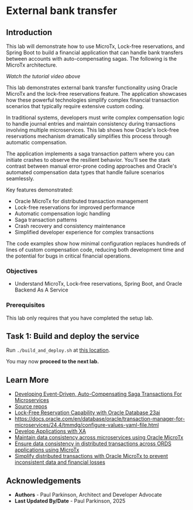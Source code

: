# External bank transfer

## Introduction




This lab will demonstrate how to use MicroTx, Lock-free reservations, and Spring Boot to build a financial application that can handle bank transfers between accounts with auto-compensating sagas.
The following is the MicroTx architecture.


[](youtube:qHVYXagpAC0?start=466)

*Watch the tutorial video above*

This lab demonstrates external bank transfer functionality using Oracle MicroTx and the lock-free reservations feature. The application showcases how these powerful technologies simplify complex financial transaction scenarios that typically require extensive custom coding.

In traditional systems, developers must write complex compensation logic to handle journal entries and maintain consistency during transactions involving multiple microservices. This lab shows how Oracle's lock-free reservations mechanism dramatically simplifies this process through automatic compensation.

The application implements a saga transaction pattern where you can initiate crashes to observe the resilient behavior. You'll see the stark contrast between manual error-prone coding approaches and Oracle's automated compensation data types that handle failure scenarios seamlessly.

Key features demonstrated:
- Oracle MicroTx for distributed transaction management
- Lock-free reservations for improved performance
- Automatic compensation logic handling
- Saga transaction patterns
- Crash recovery and consistency maintenance
- Simplified developer experience for complex transactions

The code examples show how minimal configuration replaces hundreds of lines of custom compensation code, reducing both development time and the potential for bugs in critical financial operations.

### Objectives

- Understand MicroTx, Lock-free reservations, Spring Boot, and Oracle Backend As A Service


### Prerequisites

This lab only requires that you have completed the setup lab.

## Task 1: Build and deploy the service

Run `./build_and_deploy.sh` at [this location](https://github.com/paulparkinson/oracle-ai-for-sustainable-dev/tree/main/financial/graph-circular-payments).

You may now **proceed to the next lab.**

## Learn More
* [Developing Event-Driven, Auto-Compensating Saga Transactions For Microservices](https://dzone.com/articles/developing-saga-transactions-for-microservices)
* [Source repos](https://github.com/paulparkinson/saga-examples)
* [Lock-Free Reservation Capability with Oracle Database 23ai](https://blogs.oracle.com/dbstorage/post/new-lockfree-reservation-capability-with-oracle-database-23ai)
* https://docs.oracle.com/en/database/oracle/transaction-manager-for-microservices/24.4/tmmdg/configure-values-yaml-file.html
* [Develop Applications with XA](http://docs.oracle.com/en/database/oracle/transaction-manager-for-microservices/23.4.1/tmmdg/develop-xa-applications.html#GUID-D9681E76-3F37-4AC0-8914-F27B030A93F5)
* [Maintain data consistency across microservices using Oracle MicroTx](https://apexapps.oracle.com/pls/apex/r/dbpm/livelabs/run-workshop?p210_wid=3445)
* [Ensure data consistency in distributed transactions across ORDS applications using MicroTx](https://apexapps.oracle.com/pls/apex/r/dbpm/livelabs/view-workshop?wid=3886)
* [Simplify distributed transactions with Oracle MicroTx to prevent inconsistent data and financial losses](https://apexapps.oracle.com/pls/apex/r/dbpm/livelabs/view-workshop?wid=3725)

## Acknowledgements
* **Authors** - Paul Parkinson, Architect and Developer Advocate
* **Last Updated By/Date** - Paul Parkinson, 2025
